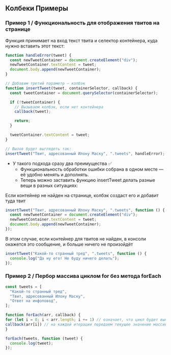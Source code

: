 ## Колбеки Примеры

### Пример 1 / Функциональность для отображения твитов на странице

Функция принимает на вход текст твита и селектор контейнера, куда нужно вставить этот текст:

```javascript
function handleError(tweet) {
  const newTweetContainer = document.createElement("div");
  newTweetContainer.textContent = tweet;
  document.body.append(newTweetContainer);
}
```

```javascript
// Добавим третий параметр — колбэк
function insertTweet(tweet, containerSelector, callback) {
  const tweetContainer = document.querySelector(containerSelector);

  if (!tweetContainer) {
    // Вызываем колбэк, если нет контейнера
    callback(tweet);

    return;
  }

  tweetContainer.textContent = tweet;
}
```

```javascript
// Вызов будет выглядеть так:
insertTweet("Твит, адресованный Илону Маску", ".tweets", handleError);
```

- У такого подхода сразу два преимущества ✅
  - Функциональность обработки ошибки собрана в одном месте — её удобно менять и дополнять.
  - Теперь можно заставить функцию insertTweet делать разные вещи в разных ситуациях:

Если контейнер не найден на странице, колбэк создаст его и добавит туда твит

```javascript
insertTweet("Твит, адресованный Илону Маску", ".tweets", function () {
  const newTweetContainer = document.createElement("div");
  newTweetContainer.textContent = tweet;
  document.body.append(newTweetContainer);
});
```

В этом случае, если контейнер для твитов не найден, в консоли окажется это сообщение, и больше ничего не произойдёт

```javascript
insertTweet("Какой-то странный тред", ".tweets", function () {
  console.log("Да ну его! Не буду ничего делать");
});
```

### Пример 2 / Пербор масcива циклом for без метода forEach

```javascript
const tweets = [
  "Какой-то странный тред",
  "Твит, адресованный Илону Маску",
  "Ответ на инфоповод",
];
```

```javascript
function forEach(arr, callback) {
for (let i = 0; i < arr.length; i += 1) // означает, что цикл будет выполняться, пока значение i меньше длины массива (свойство length) 
callback(arr[i]) // на каждой итерации передаем текущее значение массива в колбэк: callback(arr[i]). 
}
```

```javascript
forEach(tweets, function (tweet) {
  console.log(tweet);
});
```